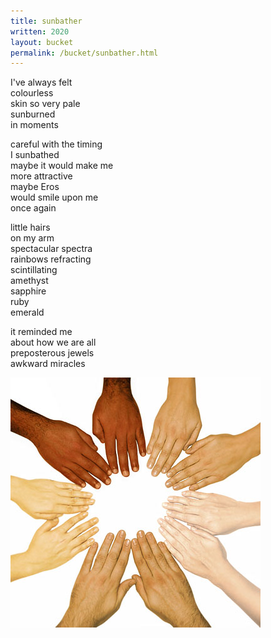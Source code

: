 ```yaml
---
title: sunbather
written: 2020
layout: bucket
permalink: /bucket/sunbather.html
---
```



I've always felt  
colourless  
skin so very pale  
sunburned  
in moments  


careful with the timing  
I sunbathed  
maybe it would make me  
more attractive  
maybe Eros  
would smile upon me  
once again  


little hairs  
on my arm  
spectacular spectra  
rainbows refracting  
scintillating  
amethyst  
sapphire  
ruby  
emerald


it reminded me  
about how we are all  
preposterous jewels  
awkward miracles  


!["skin colours"](/assets/images/bucket/skin-type-hands.jpg "skin colours")
